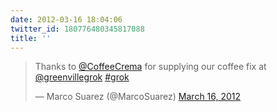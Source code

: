 ```yaml
---
date: 2012-03-16 18:04:06
twitter_id: 180776480345817088
title: ''
---
```


<blockquote class="twitter-tweet"><p lang="en" dir="ltr">Thanks to <a href="https://twitter.com/CoffeeCrema?ref_src=twsrc%5Etfw">@CoffeeCrema</a> for supplying our coffee fix at <a href="https://twitter.com/greenvillegrok?ref_src=twsrc%5Etfw">@greenvillegrok</a> <a href="https://twitter.com/hashtag/grok?src=hash&amp;ref_src=twsrc%5Etfw">#grok</a></p>&mdash; Marco Suarez (@MarcoSuarez) <a href="https://twitter.com/MarcoSuarez/status/180773979051671553?ref_src=twsrc%5Etfw">March 16, 2012</a></blockquote>
<script async src="https://platform.twitter.com/widgets.js" charset="utf-8"></script>
